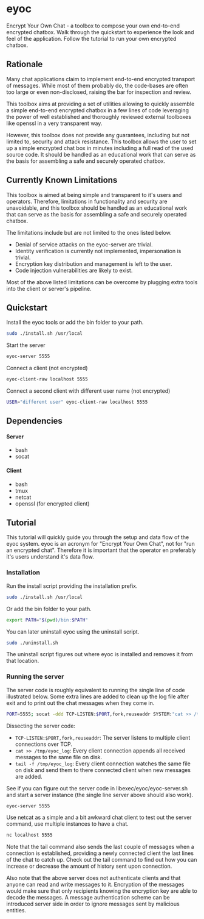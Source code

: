 eyoc
====

Encrypt Your Own Chat - a toolbox to compose your own end-to-end encrypted chatbox.
Walk through the quickstart to experience the look and feel of the application.
Follow the tutorial to run your own encrypted chatbox.


Rationale
---------

Many chat applications claim to implement end-to-end encrypted transport of messages.
While most of them probably do, the code-bases are often too large or even non-disclosed, raising the bar for inspection and review.

This toolbox aims at providing a set of utilities allowing to quickly assemble a simple end-to-end encrypted chatbox in a few lines of code leveraging the power of well established and thoroughly reviewed external toolboxes like openssl in a very transparent way.

However, this toolbox does not provide any guarantees, including but not limited to, security and attack resistance.
This toolbox allows the user to set up a simple encrypted chat box in minutes including a full read of the used source code.
It should be handled as an educational work that can serve as the basis for assembling a safe and securely operated chatbox.


Currently Known Limitations
-----------------

This toolbox is aimed at being simple and transparent to it's users and operators.
Therefore, limitations in functionality and security are unavoidable, and this toolbox should be handled as an educational work that can serve as the basis for assembling a safe and securely operated chatbox.

The limitations include but are not limited to the ones listed below.
- Denial of service attacks on the eyoc-server are trivial.
- Identity verification is currently not implemented, impersonation is trivial.
- Encryption key distribution and management is left to the user.
- Code injection vulnerabilities are likely to exist.

Most of the above listed limitations can be overcome by plugging extra tools into the client or server's pipeline.


Quickstart
----------

Install the eyoc tools or add the bin folder to your path.
```bash
sudo ./install.sh /usr/local
```

Start the server
```bash
eyoc-server 5555
```

Connect a client (not encrypted)
```bash
eyoc-client-raw localhost 5555
```

Connect a second client with different user name (not encrypted)
```bash
USER="different user" eyoc-client-raw localhost 5555
```


Dependencies
------------

#### Server
- bash
- socat

#### Client
- bash
- tmux
- netcat
- openssl (for encrypted client)


Tutorial
--------

This tutorial will quickly guide you through the setup and data flow of the eyoc system.
eyoc is an acronym for "Encrypt Your Own Chat", not for "run an encrypted chat".
Therefore it is important that the operator en preferably it's users understand it's data flow.

### Installation

Run the install script providing the installation prefix.
```bash
sudo ./install.sh /usr/local
```

Or add the bin folder to your path.
```bash
export PATH="$(pwd)/bin:$PATH"
```

You can later uninstall eyoc using the uninstall script.
```bash
sudo ./uninstall.sh
```
The uninstall script figures out where eyoc is installed and removes it from that location.

### Running the server

The server code is roughly equivalent to running the single line of code illustrated below.
Some extra lines are added to clean up the log file after exit and to print out the chat messages when they come in.
```bash
PORT=5555; socat -ddd TCP-LISTEN:$PORT,fork,reuseaddr SYSTEM:"cat >> /tmp/eyoc_log | tail -f /tmp/eyoc_log"
```

Dissecting the server code:
- `TCP-LISTEN:$PORT,fork,reuseaddr`: The server listens to multiple client connections over TCP.
- `cat >> /tmp/eyoc_log`: Every client connection appends all received messages to the same file on disk.
- `tail -f /tmp/eyoc_log`: Every client connection watches the same file on disk and send them to there connected client when new messages are added.

See if you can figure out the server code in libexec/eyoc/eyoc-server.sh and start a server instance (the single line server above should also work).
```bash
eyoc-server 5555
```

Use netcat as a simple and a bit awkward chat client to test out the server command, use multiple instances to have a chat.
```bash
nc localhost 5555
```

Note that the tail command also sends the last couple of messages when a connection is established, providing a newly connected client the last lines of the chat to catch up. Check out the tail command to find out how you can increase or decrease the amount of history sent upon connection.

Also note that the above server does not authenticate clients and that anyone can read and write messages to it.
Encryption of the messages would make sure that only recipients knowing the encryption key are able to decode the messages.
A message authentication scheme can be introduced server side in order to ignore messages sent by malicious entities.